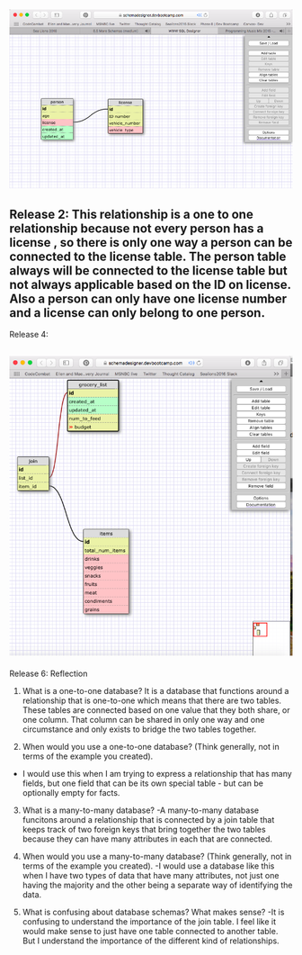 ![Alt text](https://github.com/maevetierney/phase-0/blob/master/week-8/imgs/driverslicense_schema.png)
-----
Release 2:
This relationship is a one to one relationship because not every person has a license , so there is only one way a person can be connected to the license table. The person table always will be connected to the license table but not always applicable based on the ID on license. Also a person can only have one license number and a license can only belong to one person. 
-----
Release 4: 

![Alt text](https://github.com/maevetierney/phase-0/blob/master/week-8/imgs/grocery_schema.png)
-----
Release 6: Reflection

1. What is a one-to-one database?
It is a database that functions around a relationship that is one-to-one which means that there are two tables. These tables are connected based on one value that they both share, or one column. That column can be shared in only one way and one circumstance and only exists to bridge the two tables together. 

2. When would you use a one-to-one database? (Think generally, not in terms of the example you created).
- I would use this when I am trying to express a relationship that has many fields, but one field that can be its own special table - but can be optionally empty for facts.  

3. What is a many-to-many database?
-A many-to-many database funcitons around a relationship that is connected by a join table that keeps track of two foreign keys that bring together the two tables because they can have many attributes in each that are connected.

4. When would you use a many-to-many database? (Think generally, not in terms of the example you created). 
-I would use a database like this when I have two types of data that have many attributes, not just one having the majority and the other being a separate way of identifying the data. 

5. What is confusing about database schemas? What makes sense?
-It is confusing to understand the importance of the join table. I feel like it would make sense to just have one table connected to another table. But I understand the importance of the different kind of relationships. 